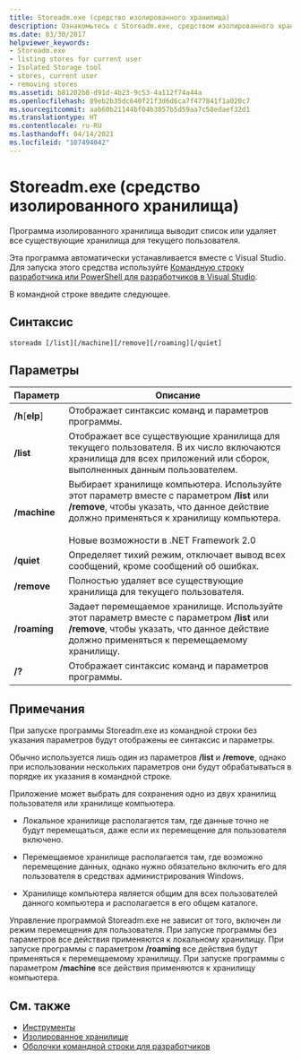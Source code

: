 ```yaml
---
title: Storeadm.exe (средство изолированного хранилища)
description: Ознакомьтесь с Storeadm.exe, средством изолированного хранилища. С его помощью можно получить список или удалить все существующие хранилища для текущего пользователя.
ms.date: 03/30/2017
helpviewer_keywords:
- Storeadm.exe
- listing stores for current user
- Isolated Storage tool
- stores, current user
- removing stores
ms.assetid: b81202b8-d91d-4b23-9c53-4a112f74a44a
ms.openlocfilehash: 89eb2b35dc640f21f3d6d6ca7f477841f1a020c7
ms.sourcegitcommit: aab60b21144bf04b3057b5d59aa7c58edaef32d1
ms.translationtype: HT
ms.contentlocale: ru-RU
ms.lasthandoff: 04/14/2021
ms.locfileid: "107494042"
---
```

# <a name="storeadmexe-isolated-storage-tool"></a>Storeadm.exe (средство изолированного хранилища)

Программа изолированного хранилища выводит список или удаляет все существующие хранилища для текущего пользователя.  
  
 Эта программа автоматически устанавливается вместе с Visual Studio. Для запуска этого средства используйте [Командную строку разработчика или PowerShell для разработчиков в Visual Studio](/visualstudio/ide/reference/command-prompt-powershell).
  
 В командной строке введите следующее.  
  
## <a name="syntax"></a>Синтаксис  
  
```console  
storeadm [/list][/machine][/remove][/roaming][/quiet]  
```  
  
## <a name="parameters"></a>Параметры  
  
|Параметр|Описание|  
|------------|-----------------|  
|**/h**[**elp**]|Отображает синтаксис команд и параметров программы.|  
|**/list**|Отображает все существующие хранилища для текущего пользователя. В их число включаются хранилища для всех приложений или сборок, выполненных данным пользователем.|  
|**/machine**|Выбирает хранилище компьютера. Используйте этот параметр вместе с параметром **/list** или **/remove**, чтобы указать, что данное действие должно применяться к хранилищу компьютера.<br /><br /> Новые возможности в .NET Framework 2.0|  
|**/quiet**|Определяет тихий режим, отключает вывод всех сообщений, кроме сообщений об ошибках.|  
|**/remove**|Полностью удаляет все существующие хранилища для текущего пользователя.|  
|**/roaming**|Задает перемещаемое хранилище. Используйте этот параметр вместе с параметром **/list** или **/remove**, чтобы указать, что данное действие должно применяться к перемещаемому хранилищу.|  
|**/?**|Отображает синтаксис команд и параметров программы.|  
  
## <a name="remarks"></a>Примечания  

 При запуске программы Storeadm.exe из командной строки без указания параметров будут отображены ее синтаксис и параметры.  
  
 Обычно используется лишь один из параметров **/list** и **/remove**, однако при использовании нескольких параметров они будут обрабатываться в порядке их указания в командной строке.  
  
 Приложение может выбрать для сохранения одно из двух хранилищ пользователя или хранилище компьютера.  
  
- Локальное хранилище располагается там, где данные точно не будут перемещаться, даже если их перемещение для пользователя включено.  
  
- Перемещаемое хранилище располагается там, где возможно перемещение данных, однако нужно обязательно включить его для пользователя в средствах администрирования Windows.  
  
- Хранилище компьютера является общим для всех пользователей данного компьютера и располагается в его общем каталоге.
  
Управление программой Storeadm.exe не зависит от того, включен ли режим перемещения для пользователя. При запуске программы без параметров все действия применяются к локальному хранилищу. При запуске программы с параметром **/roaming** все действия будут применяться к перемещаемому хранилищу. При запуске программы с параметром **/machine** все действия применяются к хранилищу компьютера.  
  
## <a name="see-also"></a>См. также

- [Инструменты](index.md)
- [Изолированное хранилище](../../standard/io/isolated-storage.md)
- [Оболочки командной строки для разработчиков](/visualstudio/ide/reference/command-prompt-powershell)
